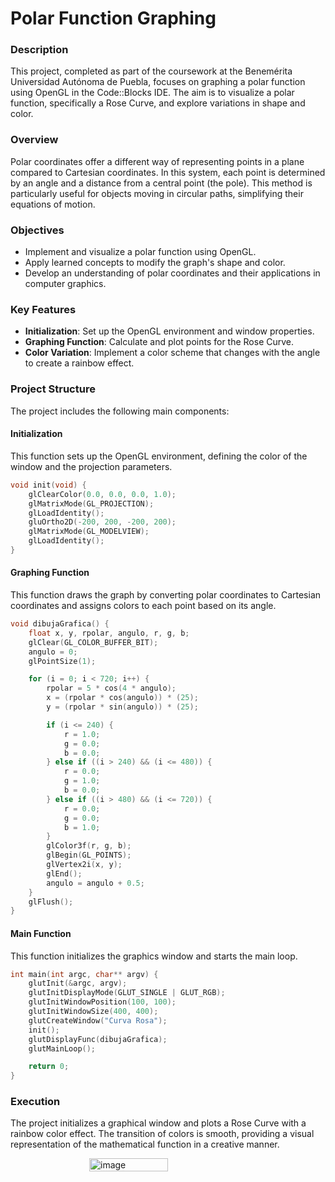 # Polar Function Graphing

### Description
This project, completed as part of the coursework at the Benemérita Universidad Autónoma de Puebla, focuses on graphing a polar function using OpenGL in the Code::Blocks IDE. The aim is to visualize a polar function, specifically a Rose Curve, and explore variations in shape and color.

### Overview
Polar coordinates offer a different way of representing points in a plane compared to Cartesian coordinates. In this system, each point is determined by an angle and a distance from a central point (the pole). This method is particularly useful for objects moving in circular paths, simplifying their equations of motion.

### Objectives
- Implement and visualize a polar function using OpenGL.
- Apply learned concepts to modify the graph's shape and color.
- Develop an understanding of polar coordinates and their applications in computer graphics.

### Key Features
- **Initialization**: Set up the OpenGL environment and window properties.
- **Graphing Function**: Calculate and plot points for the Rose Curve.
- **Color Variation**: Implement a color scheme that changes with the angle to create a rainbow effect.

### Project Structure
The project includes the following main components:

#### Initialization
This function sets up the OpenGL environment, defining the color of the window and the projection parameters.

```cpp
void init(void) {
    glClearColor(0.0, 0.0, 0.0, 1.0);
    glMatrixMode(GL_PROJECTION);
    glLoadIdentity();
    gluOrtho2D(-200, 200, -200, 200);
    glMatrixMode(GL_MODELVIEW);
    glLoadIdentity();
}
```

#### Graphing Function

This function draws the graph by converting polar coordinates to Cartesian coordinates and assigns colors to each point based on its angle.

```cpp
void dibujaGrafica() {
    float x, y, rpolar, angulo, r, g, b;
    glClear(GL_COLOR_BUFFER_BIT);
    angulo = 0;
    glPointSize(1);

    for (i = 0; i < 720; i++) {
        rpolar = 5 * cos(4 * angulo);
        x = (rpolar * cos(angulo)) * (25);
        y = (rpolar * sin(angulo)) * (25);

        if (i <= 240) {
            r = 1.0;
            g = 0.0;
            b = 0.0;
        } else if ((i > 240) && (i <= 480)) {
            r = 0.0;
            g = 1.0;
            b = 0.0;
        } else if ((i > 480) && (i <= 720)) {
            r = 0.0;
            g = 0.0;
            b = 1.0;
        }
        glColor3f(r, g, b);
        glBegin(GL_POINTS);
        glVertex2i(x, y);
        glEnd();
        angulo = angulo + 0.5;
    }
    glFlush();
}
```

#### Main Function

This function initializes the graphics window and starts the main loop.

```cpp
int main(int argc, char** argv) {
    glutInit(&argc, argv);
    glutInitDisplayMode(GLUT_SINGLE | GLUT_RGB);
    glutInitWindowPosition(100, 100);
    glutInitWindowSize(400, 400);
    glutCreateWindow("Curva Rosa");
    init();
    glutDisplayFunc(dibujaGrafica);
    glutMainLoop();

    return 0;
}
```

### Execution

The project initializes a graphical window and plots a Rose Curve with a rainbow color effect. The transition of colors is smooth, providing a visual representation of the mathematical function in a creative manner.

<div style="display: flex; justify-content: center;">
    <img src="https://github.com/KPlanisphere/binary-tree-operations/assets/60454942/9c05945b-f26a-4c6c-a1ae-c9c88b13f6f9" alt="image" style="width: 50%; height: auto;">
</div>
